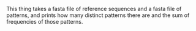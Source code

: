 This thing takes a fasta file of reference sequences and a fasta file of patterns, and prints how many distinct patterns there are and the sum of frequencies of those patterns.
